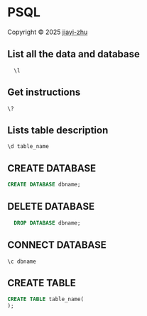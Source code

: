 # PSQL
<p> Copyright © 2025 <a href="https://github.com/zhu7055">jiayi-zhu</a></p>

## List all the data and database
```PSQL
  \l
```
## Get instructions
```PSQL
\?
```
## Lists table description

```PSQL
\d table_name
```
## CREATE DATABASE
```SQL
CREATE DATABASE dbname;
```
## DELETE DATABASE
```SQL
  DROP DATABASE dbname;
```
## CONNECT DATABASE
```psql
\c dbname
```
## CREATE TABLE
```SQL
CREATE TABLE table_name(
);
```
